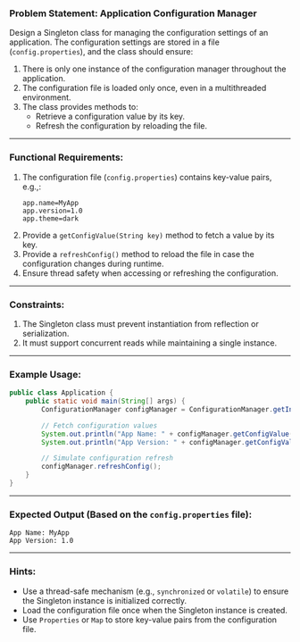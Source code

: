 ### Problem Statement: **Application Configuration Manager**

Design a Singleton class for managing the configuration settings of an application. The configuration settings are stored in a file (`config.properties`), and the class should ensure:

1. There is only one instance of the configuration manager throughout the application.
2. The configuration file is loaded only once, even in a multithreaded environment.
3. The class provides methods to:
   - Retrieve a configuration value by its key.
   - Refresh the configuration by reloading the file.

---

### Functional Requirements:
1. The configuration file (`config.properties`) contains key-value pairs, e.g.,:
   ```
   app.name=MyApp
   app.version=1.0
   app.theme=dark
   ```
2. Provide a `getConfigValue(String key)` method to fetch a value by its key.
3. Provide a `refreshConfig()` method to reload the file in case the configuration changes during runtime.
4. Ensure thread safety when accessing or refreshing the configuration.

---

### Constraints:
1. The Singleton class must prevent instantiation from reflection or serialization.
2. It must support concurrent reads while maintaining a single instance.

---

### Example Usage:
```java
public class Application {
    public static void main(String[] args) {
        ConfigurationManager configManager = ConfigurationManager.getInstance();

        // Fetch configuration values
        System.out.println("App Name: " + configManager.getConfigValue("app.name"));
        System.out.println("App Version: " + configManager.getConfigValue("app.version"));

        // Simulate configuration refresh
        configManager.refreshConfig();
    }
}
```

---

### Expected Output (Based on the `config.properties` file):
```
App Name: MyApp
App Version: 1.0
```

---

### Hints:
- Use a thread-safe mechanism (e.g., `synchronized` or `volatile`) to ensure the Singleton instance is initialized correctly.
- Load the configuration file once when the Singleton instance is created.
- Use `Properties` or `Map` to store key-value pairs from the configuration file.
